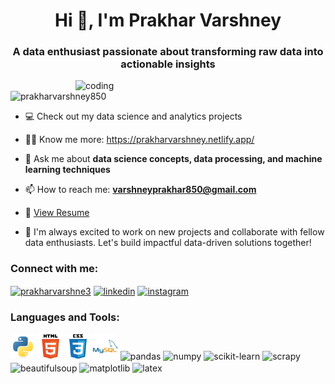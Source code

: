 <h1 align="center">Hi 👋, I'm Prakhar Varshney</h1>
<h3 align="center">A data enthusiast passionate about transforming raw data into actionable insights</h3>

<img align="right" alt="coding" width="400" src="https://media.giphy.com/media/qgQUggAC3Pfv687qPC/giphy.gif" >

<p align="left"> <img src="https://komarev.com/ghpvc/?username=prakharvarshney850&label=Profile%20views&color=0e75b6&style=flat" alt="prakharvarshney850" /> </p>

- 💻 Check out my data science and analytics projects  
- 👨‍💻 Know me more: https://prakharvarshney.netlify.app/

- 💬 Ask me about **data science concepts, data processing, and machine learning techniques**

- 📫 How to reach me: **varshneyprakhar850@gmail.com**

- 📄 [View Resume](https://drive.google.com/file/d/10dK4tWXQs5WD72TRQDFOg65hYjcNlsQU/view?usp=drive_link)

- 🔨 I'm always excited to work on new projects and collaborate with fellow data enthusiasts. Let's build impactful data-driven solutions together!

<h3 align="left">Connect with me:</h3>
<p align="left">
<a href="https://twitter.com/prakharvarshne3" target="blank"><img align="center" src="https://raw.githubusercontent.com/rahuldkjain/github-profile-readme-generator/master/src/images/icons/Social/twitter.svg" alt="prakharvarshne3" height="30" width="40" /></a>
<a href="https://www.linkedin.com/in/prakhar-varshney-91baa4226/" target="blank"><img align="center" src="https://raw.githubusercontent.com/rahuldkjain/github-profile-readme-generator/master/src/images/icons/Social/linked-in-alt.svg" alt="linkedin" height="30" width="40" /></a>
<a href="https://www.instagram.com/_prakhar.varshney__/" target="blank"><img align="center" src="https://raw.githubusercontent.com/rahuldkjain/github-profile-readme-generator/master/src/images/icons/Social/instagram.svg" alt="instagram" height="30" width="40" /></a>
</p>

<h3 align="left">Languages and Tools:</h3>
<p align="left"> 
  <img src="https://raw.githubusercontent.com/devicons/devicon/master/icons/python/python-original.svg" alt="python" width="40" height="40"/> 
  <img src="https://raw.githubusercontent.com/devicons/devicon/master/icons/html5/html5-original-wordmark.svg" alt="html5" width="40" height="40"/> 
  <img src="https://raw.githubusercontent.com/devicons/devicon/master/icons/css3/css3-original-wordmark.svg" alt="css3" width="40" height="40"/> 
  <img src="https://raw.githubusercontent.com/devicons/devicon/master/icons/mysql/mysql-original-wordmark.svg" alt="mysql" width="40" height="40"/> 
  <img src="https://pandas.pydata.org/static/img/pandas_mark.svg" alt="pandas" width="40" height="40" style="vertical-align:middle"/>
  <img src="https://numpy.org/images/logo.svg" alt="numpy" width="40" height="40" style="vertical-align:middle"/>
  <img src="https://scikit-learn.org/stable/_static/scikit-learn-logo-small.png" alt="scikit-learn" width="40" height="40" style="vertical-align:middle"/>
  <img src="https://scrapy.org/img/logo.svg" alt="scrapy" width="40" height="40" style="vertical-align:middle"/>
  <img src="https://beautiful-soup-4.readthedocs.io/en/latest/_images/bs4-logo.png" alt="beautifulsoup" width="40" height="40" style="vertical-align:middle"/>
  <img src="https://matplotlib.org/_static/images/logo2.svg" alt="matplotlib" width="40" height="40" style="vertical-align:middle"/>
  <img src="https://latex-project.org/img/logo.svg" alt="latex" width="40" height="40" style="vertical-align:middle"/>
</p>
